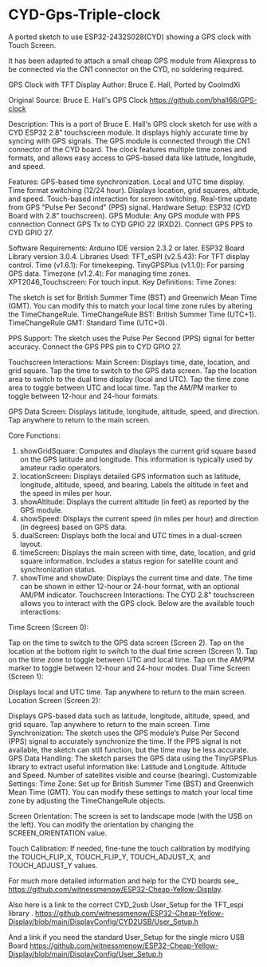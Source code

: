 # CYD-Gps-Triple-clock
A ported sketch to use ESP32-2432S028(CYD) showing a GPS clock with Touch Screen.

It has been adapted to attach a small cheap GPS module from Aliexpress to be connected via the CN1 connector on the CYD, no soldering required.

GPS Clock with TFT Display
Author: Bruce E. Hall, Ported by CoolmdXi

Original Source: Bruce E. Hall's GPS Clock https://github.com/bhall66/GPS-clock


Description:
This is a port of Bruce E. Hall's GPS clock sketch for use with a CYD ESP32 2.8" touchscreen module. It displays highly accurate time by syncing with GPS signals. The GPS module is connected through the CN1 connector of the CYD board. The clock features multiple time zones and formats, and allows easy access to GPS-based data like latitude, longitude, and speed.

Features:
GPS-based time synchronization.
Local and UTC time display.
Time format switching (12/24 hour).
Displays location, grid squares, altitude, and speed.
Touch-based interaction for screen switching.
Real-time update from GPS "Pulse Per Second" (PPS) signal.
Hardware Setup:
 ESP32 (CYD Board with 2.8" touchscreen).
GPS Module: Any GPS module with PPS connection
Connect GPS Tx to CYD GPIO 22 (RXD2).
Connect GPS PPS to CYD GPIO 27.
 
Software Requirements:
Arduino IDE version 2.3.2 or later.
ESP32 Board Library version 3.0.4.
Libraries Used:
TFT_eSPI (v2.5.43): For TFT display control.
Time (v1.6.1): For timekeeping.
TinyGPSPlus (v1.1.0): For parsing GPS data.
Timezone (v1.2.4): For managing time zones.
XPT2046_Touchscreen: For touch input.
Key Definitions:
Time Zones:

The sketch is set for British Summer Time (BST) and Greenwich Mean Time (GMT). You can modify this to match your local time zone rules by altering the TimeChangeRule.
TimeChangeRule BST: British Summer Time (UTC+1).
TimeChangeRule GMT: Standard Time (UTC+0).

PPS Support: The sketch uses the Pulse Per Second (PPS) signal for better accuracy. Connect the GPS PPS pin to CYD GPIO 27.

Touchscreen Interactions:
Main Screen:
Displays time, date, location, and grid square.
Tap the time to switch to the GPS data screen.
Tap the location area to switch to the dual time display (local and UTC).
Tap the time zone area to toggle between UTC and local time.
Tap the AM/PM marker to toggle between 12-hour and 24-hour formats.

GPS Data Screen:
Displays latitude, longitude, altitude, speed, and direction.
Tap anywhere to return to the main screen.

Core Functions:
1. showGridSquare:
Computes and displays the current grid square based on the GPS latitude and longitude. This information is typically used by amateur radio operators.
2. locationScreen:
Displays detailed GPS information such as latitude, longitude, altitude, speed, and bearing.
Labels the altitude in feet and the speed in miles per hour.
3. showAltitude:
Displays the current altitude (in feet) as reported by the GPS module.
4. showSpeed:
Displays the current speed (in miles per hour) and direction (in degrees) based on GPS data.
5. dualScreen:
Displays both the local and UTC times in a dual-screen layout.
6. timeScreen:
Displays the main screen with time, date, location, and grid square information.
Includes a status region for satellite count and synchronization status.
7. showTime and showDate:
Displays the current time and date. The time can be shown in either 12-hour or 24-hour format, with an optional AM/PM indicator.
Touchscreen Interactions:
The CYD 2.8" touchscreen allows you to interact with the GPS clock. Below are the available touch interactions:

Time Screen (Screen 0):

Tap on the time to switch to the GPS data screen (Screen 2).
Tap on the location at the bottom right to switch to the dual time screen (Screen 1).
Tap on the time zone to toggle between UTC and local time.
Tap on the AM/PM marker to toggle between 12-hour and 24-hour modes.
Dual Time Screen (Screen 1):

Displays local and UTC time.
Tap anywhere to return to the main screen.
Location Screen (Screen 2):

Displays GPS-based data such as latitude, longitude, altitude, speed, and grid square.
Tap anywhere to return to the main screen.
Time Synchronization:
The sketch uses the GPS module’s Pulse Per Second (PPS) signal to accurately synchronize the time.
If the PPS signal is not available, the sketch can still function, but the time may be less accurate.
GPS Data Handling:
The sketch parses the GPS data using the TinyGPSPlus library to extract useful information like:
Latitude and Longitude.
Altitude and Speed.
Number of satellites visible and course (bearing).
Customizable Settings:
Time Zone: Set up for British Summer Time (BST) and Greenwich Mean Time (GMT). You can modify these settings to match your local time zone by adjusting the TimeChangeRule objects.

Screen Orientation: The screen is set to landscape mode (with the USB on the left). You can modify the orientation by changing the SCREEN_ORIENTATION value.

Touch Calibration:
If needed, fine-tune the touch calibration by modifying the TOUCH_FLIP_X, TOUCH_FLIP_Y, TOUCH_ADJUST_X, and TOUCH_ADJUST_Y values.

For much more detailed information and help for the CYD boards see_ https://github.com/witnessmenow/ESP32-Cheap-Yellow-Display.

Also here is a link to the correct CYD_2usb User_Setup for the TFT_espi library .
https://github.com/witnessmenow/ESP32-Cheap-Yellow-Display/blob/main/DisplayConfig/CYD2USB/User_Setup.h

And a link if you need the standard User_Setup for the single micro USB Board
https://github.com/witnessmenow/ESP32-Cheap-Yellow-Display/blob/main/DisplayConfig/User_Setup.h
